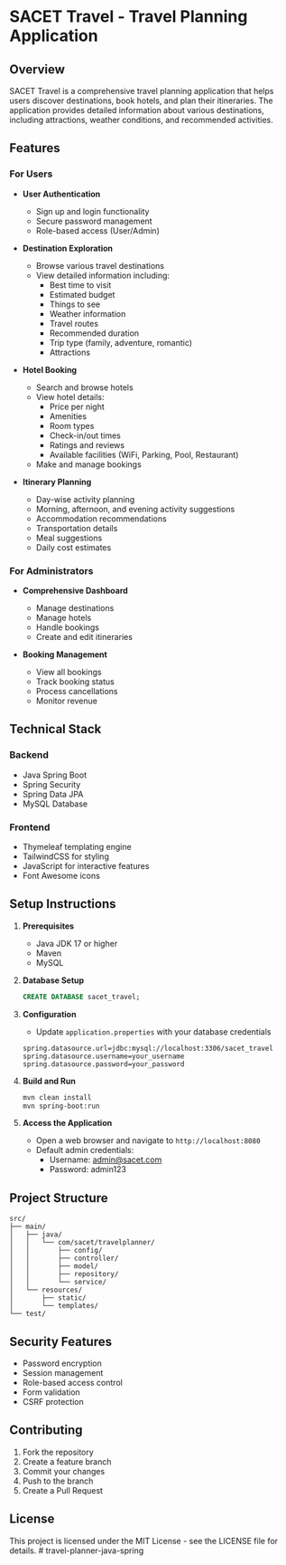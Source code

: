 # SACET Travel - Travel Planning Application

## Overview
SACET Travel is a comprehensive travel planning application that helps users discover destinations, book hotels, and plan their itineraries. The application provides detailed information about various destinations, including attractions, weather conditions, and recommended activities.

## Features

### For Users
- **User Authentication**
  - Sign up and login functionality
  - Secure password management
  - Role-based access (User/Admin)

- **Destination Exploration**
  - Browse various travel destinations
  - View detailed information including:
    - Best time to visit
    - Estimated budget
    - Things to see
    - Weather information
    - Travel routes
    - Recommended duration
    - Trip type (family, adventure, romantic)
    - Attractions

- **Hotel Booking**
  - Search and browse hotels
  - View hotel details:
    - Price per night
    - Amenities
    - Room types
    - Check-in/out times
    - Ratings and reviews
    - Available facilities (WiFi, Parking, Pool, Restaurant)
  - Make and manage bookings

- **Itinerary Planning**
  - Day-wise activity planning
  - Morning, afternoon, and evening activity suggestions
  - Accommodation recommendations
  - Transportation details
  - Meal suggestions
  - Daily cost estimates

### For Administrators
- **Comprehensive Dashboard**
  - Manage destinations
  - Manage hotels
  - Handle bookings
  - Create and edit itineraries

- **Booking Management**
  - View all bookings
  - Track booking status
  - Process cancellations
  - Monitor revenue

## Technical Stack

### Backend
- Java Spring Boot
- Spring Security
- Spring Data JPA
- MySQL Database

### Frontend
- Thymeleaf templating engine
- TailwindCSS for styling
- JavaScript for interactive features
- Font Awesome icons

## Setup Instructions

1. **Prerequisites**
   - Java JDK 17 or higher
   - Maven
   - MySQL

2. **Database Setup**
   ```sql
   CREATE DATABASE sacet_travel;
   ```

3. **Configuration**
   - Update `application.properties` with your database credentials
   ```properties
   spring.datasource.url=jdbc:mysql://localhost:3306/sacet_travel
   spring.datasource.username=your_username
   spring.datasource.password=your_password
   ```

4. **Build and Run**
   ```bash
   mvn clean install
   mvn spring-boot:run
   ```

5. **Access the Application**
   - Open a web browser and navigate to `http://localhost:8080`
   - Default admin credentials:
     - Username: admin@sacet.com
     - Password: admin123

## Project Structure

```
src/
├── main/
│   ├── java/
│   │   └── com/sacet/travelplanner/
│   │       ├── config/
│   │       ├── controller/
│   │       ├── model/
│   │       ├── repository/
│   │       └── service/
│   └── resources/
│       ├── static/
│       └── templates/
└── test/
```

## Security Features
- Password encryption
- Session management
- Role-based access control
- Form validation
- CSRF protection

## Contributing
1. Fork the repository
2. Create a feature branch
3. Commit your changes
4. Push to the branch
5. Create a Pull Request

## License
This project is licensed under the MIT License - see the LICENSE file for details. # travel-planner-java-spring
